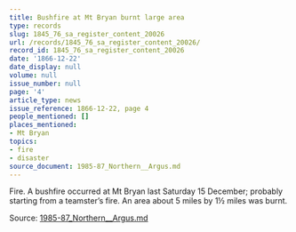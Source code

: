 ```yaml
---
title: Bushfire at Mt Bryan burnt large area
type: records
slug: 1845_76_sa_register_content_20026
url: /records/1845_76_sa_register_content_20026/
record_id: 1845_76_sa_register_content_20026
date: '1866-12-22'
date_display: null
volume: null
issue_number: null
page: '4'
article_type: news
issue_reference: 1866-12-22, page 4
people_mentioned: []
places_mentioned:
- Mt Bryan
topics:
- fire
- disaster
source_document: 1985-87_Northern__Argus.md
---
```


Fire.  A bushfire occurred at Mt Bryan last Saturday 15 December; probably starting from a teamster’s fire.  An area about 5 miles by 1½ miles was burnt.

Source: [1985-87_Northern__Argus.md](/downloads/markdown/1985-87_Northern__Argus.md)

